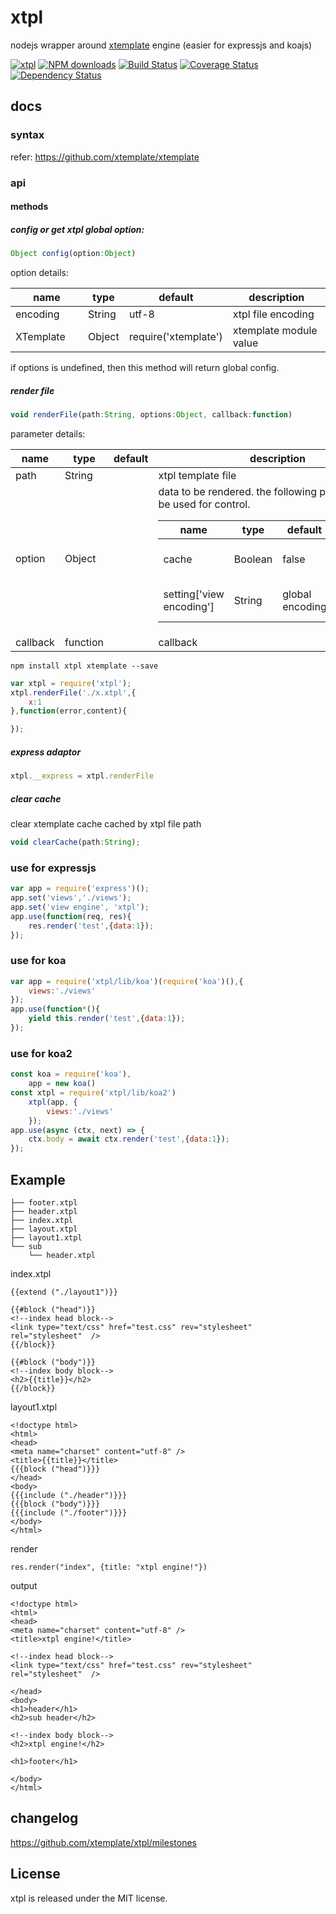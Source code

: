 # xtpl

nodejs wrapper around [xtemplate](https://github.com/xtemplate/xtemplate) engine (easier for expressjs and koajs)

[![xtpl](https://nodei.co/npm/xtpl.png)](https://npmjs.org/package/xtpl)
[![NPM downloads](http://img.shields.io/npm/dm/xtpl.svg)](https://npmjs.org/package/xtpl)
[![Build Status](https://secure.travis-ci.org/xtemplate/xtpl.png?branch=master)](https://travis-ci.org/xtemplate/xtpl)
[![Coverage Status](https://coveralls.io/repos/xtemplate/xtpl/badge.png?branch=master)](https://coveralls.io/r/xtemplate/xtpl?branch=master)
[![Dependency Status](https://gemnasium.com/xtemplate/xtpl.png)](https://gemnasium.com/xtemplate/xtpl)

## docs

### syntax

refer: https://github.com/xtemplate/xtemplate

### api

#### methods

##### config or get xtpl global option:
```javascript
Object config(option:Object)
```

option details:
<table class="table table-bordered table-striped">
    <thead>
    <tr>
        <th style="width: 100px;">name</th>
        <th style="width: 50px;">type</th>
        <th style="width: 50px;">default</th>
        <th>description</th>
    </tr>
    </thead>
    <tbody>
      <tr>
          <td>encoding</td>
          <td>String</td>
          <td>utf-8</td>
          <td>xtpl file encoding</td>
      </tr>
      <tr>
          <td>XTemplate</td>
          <td>Object</td>
          <td>require('xtemplate')</td>
          <td>xtemplate module value</td>
      </tr>
    </tbody>
</table>

if options is undefined, then this method will return global config.

##### render file
```javascript
void renderFile(path:String, options:Object, callback:function)
```
parameter details:
<table class="table table-bordered table-striped">
    <thead>
    <tr>
        <th style="width: 100px;">name</th>
        <th style="width: 50px;">type</th>
        <th style="width: 50px;">default</th>
        <th>description</th>
    </tr>
    </thead>
    <tbody>
      <tr>
          <td>path</td>
          <td>String</td>
          <td></td>
          <td>xtpl template file</td>
      </tr>
      <tr>
          <td>option</td>
          <td>Object</td>
          <td></td>
          <td>
          data to be rendered. the following properties will be used for control.
          <table class="table table-bordered table-striped">
              <thead>
              <tr>
                  <th style="width: 100px;">name</th>
                  <th style="width: 50px;">type</th>
                  <th style="width: 50px;">default</th>
                  <th>description</th>
              </tr>
              </thead>
              <tbody>
                <tr>
                    <td>cache</td>
                    <td>Boolean</td>
                    <td>false</td>
                    <td>whether cache xtpl by path</td>
                </tr>
                <tr>
                    <td>setting['view encoding']</td>
                    <td>String</td>
                    <td>global encoding</td>
                    <td>encoding for read xtpl files</td>
                </tr>
              </tbody>
          </table>
          </td>
      </tr>
      <tr>
          <td>callback</td>
          <td>function</td>
          <td></td>
          <td>callback</td>
      </tr>
    </tbody>
</table>

```
npm install xtpl xtemplate --save
```

```javascript
var xtpl = require('xtpl');
xtpl.renderFile('./x.xtpl',{
	x:1
},function(error,content){

});
```

##### express adaptor

```javascript
xtpl.__express = xtpl.renderFile
```

##### clear cache

clear xtemplate cache cached by xtpl file path

```javascript
void clearCache(path:String);
```

### use for expressjs

```javascript
var app = require('express')();
app.set('views','./views');
app.set('view engine', 'xtpl');
app.use(function(req, res){
    res.render('test',{data:1});
});
```

### use for koa

```javascript
var app = require('xtpl/lib/koa')(require('koa')(),{
    views:'./views'
});
app.use(function*(){
    yield this.render('test',{data:1});
});
```

### use for koa2

```javascript
const koa = require('koa'),
    app = new koa()
const xtpl = require('xtpl/lib/koa2')
    xtpl(app, {
        views:'./views'
    });
app.use(async (ctx, next) => {
    ctx.body = await ctx.render('test',{data:1});
});
```

## Example

    ├── footer.xtpl
    ├── header.xtpl
    ├── index.xtpl
    ├── layout.xtpl
    ├── layout1.xtpl
    └── sub
        └── header.xtpl

index.xtpl

    {{extend ("./layout1")}}

    {{#block ("head")}}
    <!--index head block-->
    <link type="text/css" href="test.css" rev="stylesheet" rel="stylesheet"  />
    {{/block}}

    {{#block ("body")}}
    <!--index body block-->
    <h2>{{title}}</h2>
    {{/block}}

layout1.xtpl

    <!doctype html>
    <html>
    <head>
    <meta name="charset" content="utf-8" />
    <title>{{title}}</title>
    {{{block ("head")}}}
    </head>
    <body>
    {{{include ("./header")}}}
    {{{block ("body")}}}
    {{{include ("./footer")}}}
    </body>
    </html>


render

    res.render("index", {title: "xtpl engine!"})

output

    <!doctype html>
    <html>
    <head>
    <meta name="charset" content="utf-8" />
    <title>xtpl engine!</title>

    <!--index head block-->
    <link type="text/css" href="test.css" rev="stylesheet" rel="stylesheet"  />

    </head>
    <body>
    <h1>header</h1>
    <h2>sub header</h2>

    <!--index body block-->
    <h2>xtpl engine!</h2>

    <h1>footer</h1>

    </body>
    </html>


## changelog

https://github.com/xtemplate/xtpl/milestones

## License

xtpl is released under the MIT license.